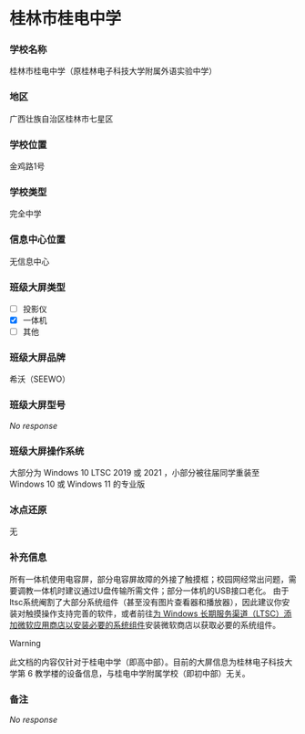 # 桂林市桂电中学

### 学校名称

桂林市桂电中学（原桂林电子科技大学附属外语实验中学）

### 地区

广西壮族自治区桂林市七星区

### 学校位置

金鸡路1号

### 学校类型

完全中学

### 信息中心位置

无信息中心

### 班级大屏类型

- [ ] 投影仪
- [x] 一体机
- [ ] 其他

### 班级大屏品牌

希沃（SEEWO）

### 班级大屏型号

_No response_

### 班级大屏操作系统

大部分为 Windows 10 LTSC 2019 或 2021 ，小部分被往届同学重装至 Windows 10 或 Windows 11 的专业版

### 冰点还原

无

### 补充信息

所有一体机使用电容屏，部分电容屏故障的外接了触摸框；校园网经常出问题，需要调教一体机时建议通过U盘传输所需文件；部分一体机的USB接口老化。
由于ltsc系统阉割了大部分系统组件（甚至没有图片查看器和播放器），因此建议你安装对触摸操作支持完善的软件，或者前往[为 Windows 长期服务渠道（LTSC）添加微软应用商店以安装必要的系统组件](/faq/Add-Microsoft-Store-for-Windows-LTSC.md)安装微软商店以获取必要的系统组件。

> [!WARNING]
> 此文档的内容仅针对于桂电中学（即高中部）。目前的大屏信息为桂林电子科技大学第 6 教学楼的设备信息，与桂电中学附属学校（即初中部）无关。

### 备注

_No response_